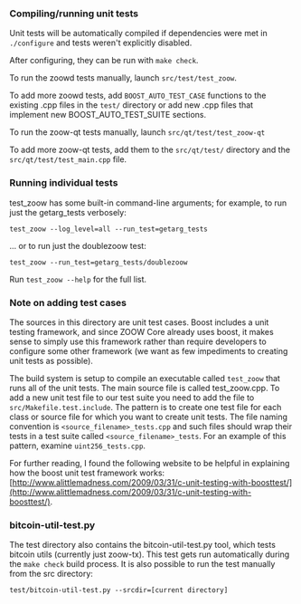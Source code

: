 ### Compiling/running unit tests

Unit tests will be automatically compiled if dependencies were met in `./configure`
and tests weren't explicitly disabled.

After configuring, they can be run with `make check`.

To run the zoowd tests manually, launch `src/test/test_zoow`.

To add more zoowd tests, add `BOOST_AUTO_TEST_CASE` functions to the existing
.cpp files in the `test/` directory or add new .cpp files that
implement new BOOST_AUTO_TEST_SUITE sections.

To run the zoow-qt tests manually, launch `src/qt/test/test_zoow-qt`

To add more zoow-qt tests, add them to the `src/qt/test/` directory and
the `src/qt/test/test_main.cpp` file.

### Running individual tests

test_zoow has some built-in command-line arguments; for
example, to run just the getarg_tests verbosely:

    test_zoow --log_level=all --run_test=getarg_tests

... or to run just the doublezoow test:

    test_zoow --run_test=getarg_tests/doublezoow

Run `test_zoow --help` for the full list.

### Note on adding test cases

The sources in this directory are unit test cases.  Boost includes a
unit testing framework, and since ZOOW Core already uses boost, it makes
sense to simply use this framework rather than require developers to
configure some other framework (we want as few impediments to creating
unit tests as possible).

The build system is setup to compile an executable called `test_zoow`
that runs all of the unit tests.  The main source file is called
test_zoow.cpp. To add a new unit test file to our test suite you need 
to add the file to `src/Makefile.test.include`. The pattern is to create 
one test file for each class or source file for which you want to create 
unit tests.  The file naming convention is `<source_filename>_tests.cpp` 
and such files should wrap their tests in a test suite 
called `<source_filename>_tests`. For an example of this pattern, 
examine `uint256_tests.cpp`.

For further reading, I found the following website to be helpful in
explaining how the boost unit test framework works:
[http://www.alittlemadness.com/2009/03/31/c-unit-testing-with-boosttest/](http://www.alittlemadness.com/2009/03/31/c-unit-testing-with-boosttest/).

### bitcoin-util-test.py

The test directory also contains the bitcoin-util-test.py tool, which tests bitcoin utils (currently just zoow-tx). This test gets run automatically during the `make check` build process. It is also possible to run the test manually from the src directory:

```
test/bitcoin-util-test.py --srcdir=[current directory]

```